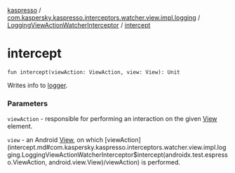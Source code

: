 [kaspresso](../../index.md) / [com.kaspersky.kaspresso.interceptors.watcher.view.impl.logging](../index.md) / [LoggingViewActionWatcherInterceptor](index.md) / [intercept](./intercept.md)

# intercept

`fun intercept(viewAction: ViewAction, view: View): Unit`

Writes info to [logger](#).

### Parameters

`viewAction` - responsible for performing an interaction on the given [View](#) element.

`view` - an Android [View](#), on which [viewAction](intercept.md#com.kaspersky.kaspresso.interceptors.watcher.view.impl.logging.LoggingViewActionWatcherInterceptor$intercept(androidx.test.espresso.ViewAction, android.view.View)/viewAction) is performed.